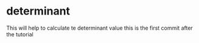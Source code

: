 # determinant
This will help to calculate te determinant value
this is the first commit after the tutorial
